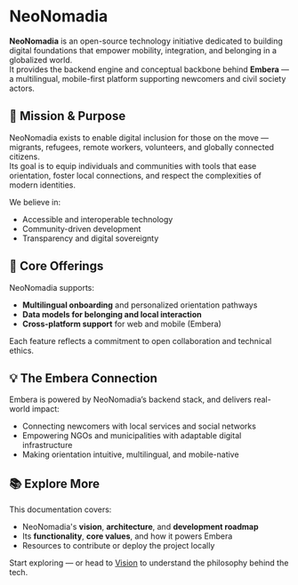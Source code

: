 # NeoNomadia

**NeoNomadia** is an open-source technology initiative dedicated to building digital foundations that empower mobility, integration, and belonging in a globalized world.  
It provides the backend engine and conceptual backbone behind **Embera** — a multilingual, mobile-first platform supporting newcomers and civil society actors.

## 🌟 Mission & Purpose

NeoNomadia exists to enable digital inclusion for those on the move — migrants, refugees, remote workers, volunteers, and globally connected citizens.  
Its goal is to equip individuals and communities with tools that ease orientation, foster local connections, and respect the complexities of modern identities.

We believe in:
- Accessible and interoperable technology
- Community-driven development
- Transparency and digital sovereignty

## 🔧 Core Offerings

NeoNomadia supports:
- **Multilingual onboarding** and personalized orientation pathways
- **Data models for belonging and local interaction**
- **Cross-platform support** for web and mobile (Embera)

Each feature reflects a commitment to open collaboration and technical ethics.

## 💡 The Embera Connection

Embera is powered by NeoNomadia’s backend stack, and delivers real-world impact:
- Connecting newcomers with local services and social networks
- Empowering NGOs and municipalities with adaptable digital infrastructure
- Making orientation intuitive, multilingual, and mobile-native

## 📚 Explore More

This documentation covers:
- NeoNomadia's **vision**, **architecture**, and **development roadmap**
- Its **functionality**, **core values**, and how it powers Embera
- Resources to contribute or deploy the project locally

Start exploring — or head to [Vision](vision/index.md) to understand the philosophy behind the tech.